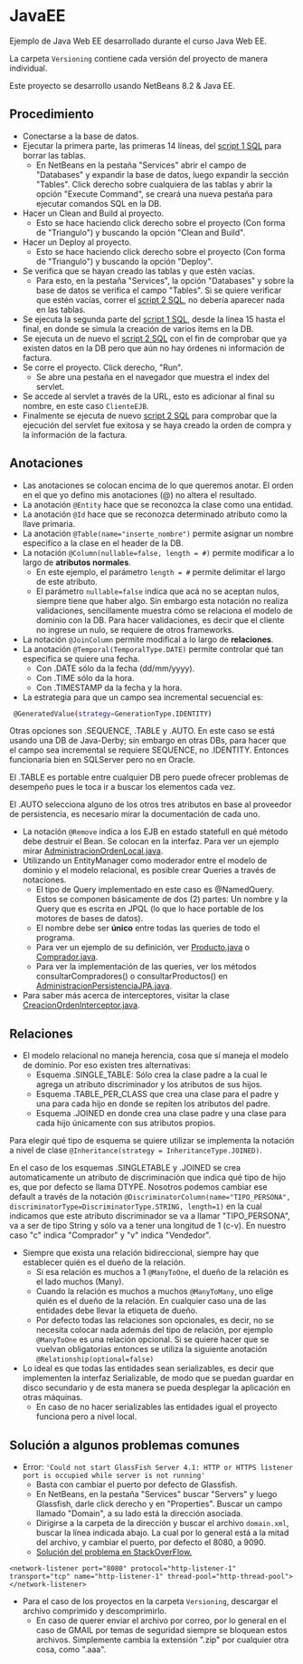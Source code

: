 # JavaEE
Ejemplo de Java Web EE desarrollado durante el curso Java Web EE.

La carpeta `Versioning` contiene cada versión del proyecto de manera individual.

Este proyecto se desarrollo usando NetBeans 8.2 & Java EE.

## Procedimiento

* Conectarse a la base de datos.
* Ejecutar la primera parte, las primeras 14 líneas, del [script 1 SQL](https://github.com/dfzunigah/JavaEE/blob/master/sql_script1.txt) para borrar las tablas.
  * En NetBeans en la pestaña "Services" abrir el campo de "Databases" y expandir la base de datos, luego expandir la sección "Tables". Click derecho sobre cualquiera de las tablas y abrir la opción "Execute Command", se creará una nueva pestaña para ejecutar comandos SQL en la DB.
* Hacer un Clean and Build al proyecto.
  * Esto se hace haciendo click derecho sobre el proyecto (Con forma de "Triangulo") y buscando la opción "Clean and Build".
* Hacer un Deploy al proyecto.
  * Esto se hace haciendo click derecho sobre el proyecto (Con forma de "Triangulo") y buscando la opción "Deploy".
* Se verifica que se hayan creado las tablas y que estén vacías.
  * Para esto, en la pestaña "Services", la opción "Databases" y sobre la base de datos se verifica el campo "Tables". Si se quiere verificar que estén vacías, correr el [script 2 SQL](https://github.com/dfzunigah/JavaEE/blob/master/sql_script2.txt), no debería aparecer nada en las tablas.
* Se ejecuta la segunda parte del [script 1 SQL](https://github.com/dfzunigah/JavaEE/blob/master/sql_script1.txt), desde la línea 15 hasta el final, en donde se simula la creación de varios items en la DB.
* Se ejecuta un de nuevo el [script 2 SQL](https://github.com/dfzunigah/JavaEE/blob/master/sql_script2.txt) con el fin de comprobar que ya existen datos en la DB pero que aún no hay órdenes ni información de factura.
* Se corre el proyecto. Click derecho, "Run".
  * Se abre una pestaña en el navegador que muestra el index del servlet.
* Se accede al servlet a través de la URL, esto es adicionar al final su nombre, en este caso `ClienteEJB`.
* Finalmente se ejecuta de nuevo [script 2 SQL](https://github.com/dfzunigah/JavaEE/blob/master/sql_script2.txt) para comprobar que la ejecución del servlet fue exitosa y se haya creado la orden de compra y la información de la factura.

## Anotaciones

* Las anotaciones se colocan encima de lo que queremos anotar. El orden en el que yo defino mis anotaciones (@) no altera el resultado.
* La anotación `@Entity` hace que se reconozca la clase como una entidad.
* La anotación `@Id` hace que se reconozca determinado atributo como la llave primaria.
* La anotación `@Table(name="inserte_nombre")` permite asignar un nombre especifíco a la clase en el header de la DB.
* La notación `@Column(nullable=false, length = #)` permite modificar a lo largo de **atributos normales**.
  * En este ejemplo, el parámetro `length = #` permite delimitar el largo de este atributo.
  * El parámetro `nullable=false` indica que acá no se aceptan nulos, siempre tiene que haber algo. Sin embargo esta notación no realiza validaciones, sencillamente muestra cómo se relaciona el modelo de dominio con la DB. Para hacer validaciones, es decir que el cliente no ingrese un nulo, se requiere de otros frameworks.
* La notación `@JoinColumn` permite modifical a lo largo de **relaciones**.
* La anotación `@Temporal(TemporalType.DATE)` permite controlar qué tan especifíca se quiere una fecha.
  * Con .DATE sólo da la fecha (dd/mm/yyyy).
  * Con .TIME sólo da la hora.
  * Con .TIMESTAMP da la fecha y la hora.
* La estrategia para que un campo sea incremental secuencial es:

```sh
 @GeneratedValue(strategy=GenerationType.IDENTITY)
```
Otras opciones son .SEQUENCE, .TABLE y .AUTO. En este caso se está usando una DB de Java-Derby; sin embargo en otras DBs, para hacer que el campo sea incremental se requiere SEQUENCE, no .IDENTITY. Entonces funcionaría bien en SQLServer pero no en Oracle.

El .TABLE es portable entre cualquier DB pero puede ofrecer problemas de desempeño pues le toca ir a buscar los elementos cada vez.

El .AUTO selecciona alguno de los otros tres atributos en base al proveedor de persistencia, es necesario mirar la documentación de cada uno.

* La notación `@Remove` indica a los EJB en estado statefull en qué método debe destruir el Bean. Se colocan en la interfaz. Para ver un ejemplo mirar [AdministracionOrdenLocal.java](https://github.com/dfzunigah/JavaEE/blob/master/TiendaVirtual/TiendaVirtual-ejb/src/java/logica/AdministracionOrdenLocal.java).
* Utilizando un EntityManager como moderador entre el modelo de dominio y el modelo relacional, es posible crear Queries a través de notaciones.
  * El tipo de Query implementado en este caso es @NamedQuery. Estos se componen básicamente de dos (2) partes: Un nombre y la Query que es escrita en JPQL (lo que lo hace portable de los motores de bases de datos).
  * El nombre debe ser **único** entre todas las queries de todo el programa.
  * Para ver un ejemplo de su definición, ver [Producto.java](https://github.com/dfzunigah/JavaEE/blob/master/TiendaVirtual/TiendaVirtual-ejb/src/java/entidades/Producto.java) o [Comprador.java](https://github.com/dfzunigah/JavaEE/blob/master/TiendaVirtual/TiendaVirtual-ejb/src/java/entidades/Comprador.java).
  * Para ver la implementación de las queries, ver los métodos consultarCompradores() o consultarProductos() en [AdministracionPersistenciaJPA.java](https://github.com/dfzunigah/JavaEE/blob/master/TiendaVirtual/TiendaVirtual-ejb/src/java/logica/AdministracionPersistenciaJPA.java).
* Para saber más acerca de interceptores, visitar la clase [CreacionOrdenInterceptor.java](https://github.com/dfzunigah/JavaEE/blob/master/TiendaVirtual/TiendaVirtual-ejb/src/java/auditoria/CreacionOrdenInterceptor.java).

## Relaciones
* El modelo relacional no maneja herencia, cosa que sí maneja el modelo de dominio. Por eso existen tres alternativas:
  * Esquema .SINGLE_TABLE: Sólo crea la clase padre a la cual le agrega un atributo discriminador y los atributos de sus hijos.
  * Esquema .TABLE_PER_CLASS que crea una clase para el padre y una para cada hijo en donde se repiten los atributos del padre.
  * Esquema .JOINED en donde crea una clase padre y una clase para cada hijo únicamente con sus atributos propios.
  
Para elegir qué tipo de esquema se quiere utilizar se implementa la notación a nivel de clase `@Inheritance(strategy = InheritanceType.JOINED)`.

En el caso de los esquemas .SINGLETABLE y .JOINED se crea automaticamente un atributo de discriminación que indica qué tipo de hijo es, que por defecto se llama DTYPE. Nosotros podemos cambiar ese default a través de la notación `@DiscriminatorColumn(name="TIPO_PERSONA", discriminatorType=DiscriminatorType.STRING, length=1)` en la cual indicamos que este atributo discriminador se va a llamar "TIPO_PERSONA", va a ser de tipo String y sólo va a tener una longitud de 1 (c-v). En nuestro caso "c" indica "Comprador" y "v" indica "Vendedor".

* Siempre que exista una relación bidireccional, siempre hay que establecer quién es el dueño de la relación.
  * Si esa relación es muchos a 1 `@ManyToOne`, el dueño de la relación es el lado muchos (Many).
  * Cuando la relación es muchos a muchos `@ManyToMany`, uno elige quién es el dueño de la relación. En cualquier caso una de las entidades debe llevar la etiqueta de dueño.
  * Por defecto todas las relaciones son opcionales, es decir, no se necesita colocar nada además del tipo de relación, por ejemplo `@ManyToOne` es una relación opcional. Si se quiere hacer que se vuelvan obligatorias entonces se utiliza la siguiente anotación `@Relationship(optional=false)`
* Lo ideal es que todas las entidades sean serializables, es decir que implementen la interfaz Serializable, de modo que se puedan guardar en disco secundario y de esta manera se pueda desplegar la aplicación en otras máquinas.
  * En caso de no hacer serializables las entidades igual el proyecto funciona pero a nivel local.

## Solución a algunos problemas comunes

* Error: `'Could not start GlassFish Server 4.1: HTTP or HTTPS listener port is occupied while server is not running'`
  * Basta con cambiar el puerto por defecto de Glassfish.
  * En NetBeans, en la pestaña "Services" buscar "Servers" y luego Glassfish, darle click derecho y en "Properties". Buscar un campo llamado "Domain", a su lado está la dirección asociada.
  * Dirigirse a la carpeta de la dirección y buscar el archivo `domain.xml`, buscar la línea indicada abajo. La cual por lo general está a la mitad del archivo, y cambiar el puerto, por defecto el 8080, a 9090.
  * [Solución del problema en StackOverFlow.](https://stackoverflow.com/questions/26004517/cannot-start-glassfish-4-1-from-within-netbeans-8-0-1-service-area)

```
<network-listener port="8080" protocol="http-listener-1" transport="tcp" name="http-listener-1" thread-pool="http-thread-pool"></network-listener>
```

* Para el caso de los proyectos en la carpeta `Versioning`, descargar el archivo comprimido y descomprimirlo.
  * En caso de querer enviar el archivo por correo, por lo general en el caso de GMAIL por temas de seguridad siempre se bloquean estos archivos. Simplemente cambia la extensión ".zip" por cualquier otra cosa, como ".aaa".
